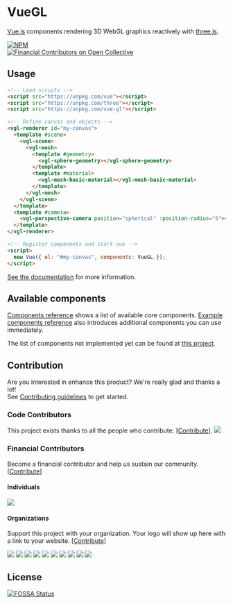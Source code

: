 # VueGL

[Vue.js](https://vuejs.org/) components rendering 3D WebGL graphics reactively with
[three.js](https://threejs.org/).

[![NPM](https://nodei.co/npm/vue-gl.png?compact=true)](https://nodei.co/npm/vue-gl/
)  
[![Financial Contributors on Open Collective](https://opencollective.com/vue-gl/all/badge.svg?label=financial+contributors)](https://opencollective.com/vue-gl)

## Usage

```html
<!-- Load scripts -->
<script src="https://unpkg.com/vue"></script>
<script src="https://unpkg.com/three"></script>
<script src="https://unpkg.com/vue-gl"></script>

<!-- Define canvas and objects -->
<vgl-renderer id="my-canvas">
  <template #scene>
    <vgl-scene>
      <vgl-mesh>
        <template #geometry>
          <vgl-sphere-geometry></vgl-sphere-geometry>
        </template>
        <template #material>
          <vgl-mesh-basic-material></vgl-mesh-basic-material>
        </template>
      </vgl-mesh>
    </vgl-scene>
  </template>
  <template #camera>
    <vgl-perspective-camera position="spherical" :position-radius="5"></vgl-perspective-camera>
  </template>
</vgl-renderer>

<!-- Register components and start vue -->
<script>
  new Vue({ el: "#my-canvas", components: VueGL });
</script>
```

[See the documentation](//vue-gl.github.io) for more information.

## Available components

[Components reference](//vue-gl.github.io/components/) shows a list of available
core components. [Example components reference](//vue-gl.github.io/examples/) also
introduces additional components you can use immediately.

The list of components not implemented yet can be found at [this project](https://github.com/vue-gl/vue-gl/projects/1).

## Contribution

Are you interested in enhance this product?
We're really glad and thanks a lot!  
See [Contributing guidelines](CONTRIBUTING.md) to get started.

### Code Contributors

This project exists thanks to all the people who contribute. [[Contribute](CONTRIBUTING.md)].
<a href="https://github.com/vue-gl/vue-gl/graphs/contributors">
  <img src="https://opencollective.com/vue-gl/contributors.svg?width=890&button=false">
</a>

### Financial Contributors

Become a financial contributor and help us sustain our community. [[Contribute](https://opencollective.com/vue-gl/contribute)]

#### Individuals

<a href="https://opencollective.com/vue-gl"><img src="https://opencollective.com/vue-gl/individuals.svg?width=890"></a>

#### Organizations

Support this project with your organization. Your logo will show up here with a
link to your website. [[Contribute](https://opencollective.com/vue-gl/contribute)]

<a href="https://opencollective.com/vue-gl/organization/0/website"><img src="https://opencollective.com/vue-gl/organization/0/avatar.svg"></a>
<a href="https://opencollective.com/vue-gl/organization/1/website"><img src="https://opencollective.com/vue-gl/organization/1/avatar.svg"></a>
<a href="https://opencollective.com/vue-gl/organization/2/website"><img src="https://opencollective.com/vue-gl/organization/2/avatar.svg"></a>
<a href="https://opencollective.com/vue-gl/organization/3/website"><img src="https://opencollective.com/vue-gl/organization/3/avatar.svg"></a>
<a href="https://opencollective.com/vue-gl/organization/4/website"><img src="https://opencollective.com/vue-gl/organization/4/avatar.svg"></a>
<a href="https://opencollective.com/vue-gl/organization/5/website"><img src="https://opencollective.com/vue-gl/organization/5/avatar.svg"></a>
<a href="https://opencollective.com/vue-gl/organization/6/website"><img src="https://opencollective.com/vue-gl/organization/6/avatar.svg"></a>
<a href="https://opencollective.com/vue-gl/organization/7/website"><img src="https://opencollective.com/vue-gl/organization/7/avatar.svg"></a>
<a href="https://opencollective.com/vue-gl/organization/8/website"><img src="https://opencollective.com/vue-gl/organization/8/avatar.svg"></a>
<a href="https://opencollective.com/vue-gl/organization/9/website"><img src="https://opencollective.com/vue-gl/organization/9/avatar.svg"></a>

## License

[![FOSSA Status](https://app.fossa.io/api/projects/git%2Bgithub.com%2Fvue-gl%2Fvue-gl.svg?type=large)](https://app.fossa.io/projects/git%2Bgithub.com%2Fvue-gl%2Fvue-gl?ref=badge_large)
